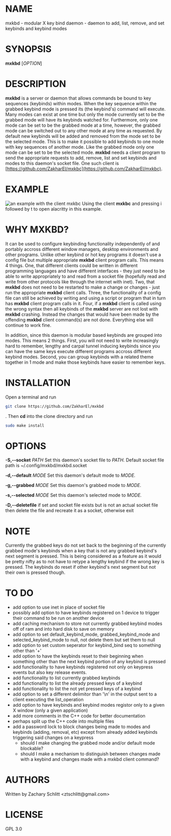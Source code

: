 # NAME

mxkbd - modular X key bind daemon - daemon to add, list, remove, and set keybinds and keybind modes

# SYNOPSIS

**mxkbd** [*OPTION*]

# DESCRIPTION

**mxkbd** is a server or daemon that allows commands be bound to key sequences (keybinds) within modes. When the key sequence within the grabbed keybind mode is pressed its (the keybind\'s) command will execute. Many modes can exist at one time but only the mode currently set to be the grabbed mode will have its keybinds watched for. Furthermore, only one mode can be set to be the grabbed mode at a time, however, the grabbed mode can be switched out to any other mode at any time as requested. By default new keybinds will be added and removed from the mode set to be the selected mode. This is to make it possible to add keybinds to one mode with key sequences of another mode. Like the grabbed mode only one mode can be set to be the selected mode. **mxkbd** needs a client program to send the appropriate requests to add, remove, list and set keybinds and modes to this daemon\'s socket file. One such client is [https://github.com/ZakharEl/mxkbc](https://github.com/ZakharEl/mxkbc).

# EXAMPLE

![an example with the client mxkbc](media/key-grabbing-example.gif)
Using the client **mxkbc** and pressing i followed by t to open alacritty in this example.

# WHY MXKBD?

It can be used to configure keybinding functionality independently of and portably accross different window managers, desktop environments and other programs. Unlike other keybind or hot key programs it doesn't use a config file but multiple appropriate **mxkbd** client program calls. This means 4 things. One, that different clients could be written in different programming languages and have different interfaces \- they just need to be able to write appropriately to and read from a socket file (hopefully read and write from other protocols like through the internet with inet). Two, that **mxkbd** does not need to be restarted to make a change or changes - just run the appropriate **mxkbd** client calls. Three, the functionality of a config file can still be achieved by writing and using a script or program that in turn has **mxkbd** client program calls in it. Four, if a **mxkbd** client is called using the wrong syntax then all keybinds of the **mxkbd** server are not lost with **mxkbd** crashing. Instead the changes that would have been made by the offending **mxkbd** client command(s) are not done. Everything else will continue to work fine.

In addition, since this daemon is modular based keybinds are grouped into modes. This means 2 things. First, you will not need to write increasingly hard to remember, lengthy and carpal tunnel inducing keybinds since you can have the same keys execute different programs accross different keybind modes. Second, you can group keybinds with a related theme together in 1 mode and make those keybinds have easier to remember keys.

# INSTALLATION

Open a terminal and run
```sh
git clone https://github.com/ZakharEl/mxkbd
```
. Then **cd** into the clone directory and run
```sh
sudo make install
```

# OPTIONS

**-S,--socket** *PATH*
Set this daemon's socket file to *PATH.* Default socket file path is \~/.config/mxkbd/mxkbd.socket

**-d,--default** *MODE*
Set this daemon's default mode to *MODE.*

**-g,--grabbed** *MODE*
Set this daemon's grabbed mode to *MODE.*

**-s,--selected** *MODE*
Set this daemon's selected mode to *MODE.*

**-D,--deletefile**
if set and socket file exists but is not an actual socket file then delete the file and recreate it as a socket, otherwise exit

# NOTE

Currently the grabbed keys do not set back to the beginning of the currently grabbed mode's keybinds when a key that is not any grabbed keybind's next segment is pressed. This is being considered as a feature as it would be pretty nifty as to not have to retype a lengthy keybind if the wrong key is pressed. The keybinds do reset if other keybind's next segment but not their own is pressed though.

# TO DO

- add option to use inet in place of socket file
- possibly add option to have keybinds registered on 1 device to trigger their command to be run on another device
- add caching mechanism to store not currently grabbed keybind modes off of ram and into hard disk to save on memory
- add option to set default_keybind_mode, grabbed_keybind_mode and selected_keybind_mode to null, not delete them but set them to null
- add option to set custom seperator for keybind_bind seq to something other than '+'
- add option to have the keybinds reset to their beginning when something other than the next keybind portion of any keybind is pressed
- add functionality to have keybinds registered not only on keypress events but also key release events.
- add functionality to list currently grabbed keybinds
- add functionality to list the already pressed keys of a keybind
- add functionality to list the not yet pressed keys of a keybind
- add option to set a different delimitor than '\n' in the output sent to a client executing the list_operation
- add option to have keybinds and keybind modes registor only to a given X window (only a given application)
- add more comments in the C++ code for better documentation
- perhaps split up the C++ code into multiple files
- add a password lock to block changes being made to modes and keybinds (adding, removal, etc) except from already added keybinds triggering said changes on a keypress
	- should I make changing the grabbed mode and/or default mode blockable?
	- should I make a mechanism to distinguish between changes made with a keybind and changes made with a mxkbd client command?
# AUTHORS

Written by Zachary Schlitt \<ztschlitt\@gmail.com>

# LICENSE

GPL 3.0
